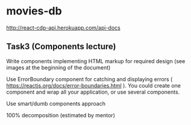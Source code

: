 # movies-db

http://react-cdp-api.herokuapp.com/api-docs

## Task3 (Components lecture)

Write components implementing HTML markup for required design (see images at the beginning of the document)

Use ErrorBoundary component for catching and displaying errors ( https://reactjs.org/docs/error-boundaries.html ). You could create one component and wrap all your application, or use several components.

Use smart/dumb components approach

100% decomposition (estimated by mentor)
